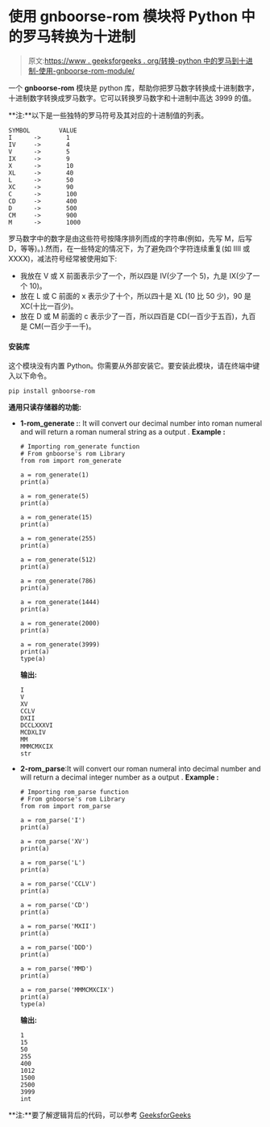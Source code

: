 # 使用 gnboorse-rom 模块将 Python 中的罗马转换为十进制

> 原文:[https://www . geeksforgeeks . org/转换-python 中的罗马到十进制-使用-gnboorse-rom-module/](https://www.geeksforgeeks.org/converting-roman-to-decimal-in-python-using-gnboorse-rom-module/)

一个 **gnboorse-rom** 模块是 python 库，帮助你把罗马数字转换成十进制数字，十进制数字转换成罗马数字。它可以转换罗马数字和十进制中高达 3999 的值。

**注:**以下是一些独特的罗马符号及其对应的十进制值的列表。

```
SYMBOL        VALUE
I      ->       1
IV     ->       4
V      ->       5
IX     ->       9
X      ->       10
XL     ->       40
L      ->       50
XC     ->       90
C      ->       100
CD     ->       400
D      ->       500
CM     ->       900 
M      ->       1000       

```

罗马数字中的数字是由这些符号按降序排列而成的字符串(例如，先写 M，后写 D，等等)。).然而，在一些特定的情况下，为了避免四个字符连续重复(如 IIII 或 XXXX)，减法符号经常被使用如下:

*   我放在 V 或 X 前面表示少了一个，所以四是 IV(少了一个 5)，九是 IX(少了一个 10)。
*   放在 L 或 C 前面的 x 表示少了十个，所以四十是 XL (10 比 50 少)，90 是 XC(十比一百少)。
*   放在 D 或 M 前面的 c 表示少了一百，所以四百是 CD(一百少于五百)，九百是 CM(一百少于一千)。

#### 安装库

这个模块没有内置 Python。你需要从外部安装它。要安装此模块，请在终端中键入以下命令。

```
pip install gnboorse-rom
```

**通用只读存储器的功能:**

*   **1-rom_generate :**: It will convert our decimal number into roman numeral and will return a roman numeral string as a output .
    **Example :**

    ```
    # Importing rom_generate function  
    # From gnboorse's rom Library  
    from rom import rom_generate

    a = rom_generate(1)
    print(a)

    a = rom_generate(5)
    print(a)

    a = rom_generate(15)
    print(a)

    a = rom_generate(255)
    print(a)

    a = rom_generate(512)
    print(a)

    a = rom_generate(786)
    print(a)

    a = rom_generate(1444)
    print(a)

    a = rom_generate(2000)
    print(a)

    a = rom_generate(3999)
    print(a)
    type(a)
    ```

    **输出:**

    ```
    I
    V
    XV
    CCLV
    DXII
    DCCLXXXVI
    MCDXLIV
    MM
    MMMCMXCIX
    str

    ```

*   **2-rom_parse**:It will convert our roman numeral into decimal number and will return a decimal integer number as a output .
    **Example :**

    ```
    # Importing rom_parse function  
    # From gnboorse's rom Library  
    from rom import rom_parse

    a = rom_parse('I')
    print(a)

    a = rom_parse('XV')
    print(a)

    a = rom_parse('L')
    print(a)

    a = rom_parse('CCLV')
    print(a)

    a = rom_parse('CD')
    print(a)

    a = rom_parse('MXII')
    print(a)

    a = rom_parse('DDD')
    print(a)

    a = rom_parse('MMD')
    print(a)

    a = rom_parse('MMMCMXCIX')
    print(a)
    type(a)
    ```

    **输出:**

    ```
    1
    15
    50
    255
    400
    1012
    1500
    2500
    3999
    int

    ```

**注:**要了解逻辑背后的代码，可以参考 [GeeksforGeeks](https://www.geeksforgeeks.org/converting-decimal-number-lying-between-1-to-3999-to-roman-numerals/)
